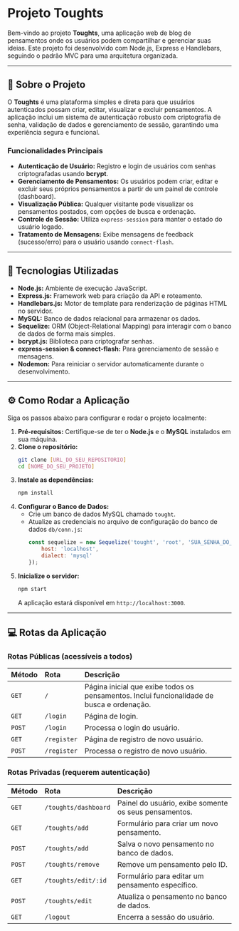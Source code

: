 # Projeto Toughts

Bem-vindo ao projeto **Toughts**, uma aplicação web de blog de pensamentos onde os usuários podem compartilhar e gerenciar suas ideias. Este projeto foi desenvolvido com Node.js, Express e Handlebars, seguindo o padrão MVC para uma arquitetura organizada.

---

## 📖 Sobre o Projeto

O **Toughts** é uma plataforma simples e direta para que usuários autenticados possam criar, editar, visualizar e excluir pensamentos. A aplicação inclui um sistema de autenticação robusto com criptografia de senha, validação de dados e gerenciamento de sessão, garantindo uma experiência segura e funcional.

### Funcionalidades Principais

* **Autenticação de Usuário:** Registro e login de usuários com senhas criptografadas usando **bcrypt**.
* **Gerenciamento de Pensamentos:** Os usuários podem criar, editar e excluir seus próprios pensamentos a partir de um painel de controle (dashboard).
* **Visualização Pública:** Qualquer visitante pode visualizar os pensamentos postados, com opções de busca e ordenação.
* **Controle de Sessão:** Utiliza `express-session` para manter o estado do usuário logado.
* **Tratamento de Mensagens:** Exibe mensagens de feedback (sucesso/erro) para o usuário usando `connect-flash`.

---

## 🚀 Tecnologias Utilizadas

* **Node.js:** Ambiente de execução JavaScript.
* **Express.js:** Framework web para criação da API e roteamento.
* **Handlebars.js:** Motor de template para renderização de páginas HTML no servidor.
* **MySQL:** Banco de dados relacional para armazenar os dados.
* **Sequelize:** ORM (Object-Relational Mapping) para interagir com o banco de dados de forma mais simples.
* **bcrypt.js:** Biblioteca para criptografar senhas.
* **express-session & connect-flash:** Para gerenciamento de sessão e mensagens.
* **Nodemon:** Para reiniciar o servidor automaticamente durante o desenvolvimento.

---

## ⚙️ Como Rodar a Aplicação

Siga os passos abaixo para configurar e rodar o projeto localmente:

1.  **Pré-requisitos:** Certifique-se de ter o **Node.js** e o **MySQL** instalados em sua máquina.
2.  **Clone o repositório:**
    ```bash
    git clone [URL_DO_SEU_REPOSITORIO]
    cd [NOME_DO_SEU_PROJETO]
    ```
3.  **Instale as dependências:**
    ```bash
    npm install
    ```
4.  **Configurar o Banco de Dados:**
    * Crie um banco de dados MySQL chamado `tought`.
    * Atualize as credenciais no arquivo de configuração do banco de dados `db/conn.js`:
        ```javascript
        const sequelize = new Sequelize('tought', 'root', 'SUA_SENHA_DO_MYSQL', {
            host: 'localhost',
            dialect: 'mysql'
        });
        ```
5.  **Inicialize o servidor:**
    ```bash
    npm start
    ```
    A aplicação estará disponível em `http://localhost:3000`.

---

## 💻 Rotas da Aplicação

### Rotas Públicas (acessíveis a todos)

| Método | Rota | Descrição |
| :--- | :--- | :--- |
| `GET` | `/` | Página inicial que exibe todos os pensamentos. Inclui funcionalidade de busca e ordenação. |
| `GET` | `/login` | Página de login. |
| `POST` | `/login` | Processa o login do usuário. |
| `GET` | `/register` | Página de registro de novo usuário. |
| `POST` | `/register` | Processa o registro de novo usuário. |

### Rotas Privadas (requerem autenticação)

| Método | Rota | Descrição |
| :--- | :--- | :--- |
| `GET` | `/toughts/dashboard` | Painel do usuário, exibe somente os seus pensamentos. |
| `GET` | `/toughts/add` | Formulário para criar um novo pensamento. |
| `POST` | `/toughts/add` | Salva o novo pensamento no banco de dados. |
| `POST` | `/toughts/remove` | Remove um pensamento pelo ID. |
| `GET` | `/toughts/edit/:id` | Formulário para editar um pensamento específico. |
| `POST` | `/toughts/edit` | Atualiza o pensamento no banco de dados. |
| `GET` | `/logout` | Encerra a sessão do usuário. |